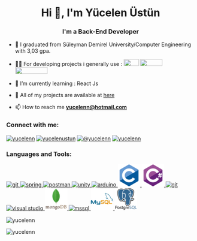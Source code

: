 <h1 align="center">Hi 👋, I'm Yücelen Üstün</h1>
<h3 align="center">I'm a Back-End Developer</h3>


- 👋 I graduated from Süleyman Demirel University/Computer Engineering with 3,03 gpa.
- 👨‍💻 For developing projects i generally use : <img src="https://img.shields.io/badge/Java-ED8B00?style=for-the-badge&logo=java&logoColor=white" height="18" width="40"> <img src="https://img.shields.io/badge/Spring-6DB33F?style=for-the-badge&logo=spring&logoColor=white" height="18" width="60">  <img src="https://img.shields.io/badge/Spring_Boot-F2F4F9?style=for-the-badge&logo=spring-boot" height="18" width="86">
- 🌱 I’m currently learning : React Js

- 👀 All of my projects are available at [here](https://github.com/yucelenn?tab=repositories)

- 📫 How to reach me **yucelenn@hotmail.com**

<h3 align="left">Connect with me:</h3>
<p align="left">
<a href="https://linkedin.com/in/yucelenn" target="blank"><img align="center" src="https://raw.githubusercontent.com/rahuldkjain/github-profile-readme-generator/master/src/images/icons/Social/linked-in-alt.svg" alt="yucelenn" height="60" width="80" /></a>
<a href="https://instagram.com/yucelenustun" target="blank"><img align="center" src="https://raw.githubusercontent.com/rahuldkjain/github-profile-readme-generator/master/src/images/icons/Social/instagram.svg" alt="yucelenustun" height="60" width="80" /></a>
<a href="https://medium.com/@yucelennn" target="blank"><img align="center" src="https://raw.githubusercontent.com/rahuldkjain/github-profile-readme-generator/master/src/images/icons/Social/medium.svg" alt="@yucelenn" height="60" width="80" /></a>
<a href="https://www.hackerrank.com/yucelenn" target="blank"><img align="center" src="https://raw.githubusercontent.com/rahuldkjain/github-profile-readme-generator/master/src/images/icons/Social/hackerrank.svg" alt="yucelenn" height="60" width="80" /></a>
</p>

<h3 align="left">Languages and Tools:</h3>
<p align="left"> <a href="https://www.java.com/tr/" target="_blank"><img src="https://upload.wikimedia.org/wikipedia/tr/2/2e/Java_Logo.svg" alt="git" width="60" height="65"/>
 </a><a href="https://spring.io/" target="_blank" rel="noreferrer"> <img src="https://www.vectorlogo.zone/logos/springio/springio-icon.svg" alt="spring" width="60" height="60"/> </a><a href="https://postman.com" target="_blank" rel="noreferrer"> <img src="https://www.vectorlogo.zone/logos/getpostman/getpostman-icon.svg" alt="postman" width="60" height="60"/> </a><a href="https://unity.com/" target="_blank" rel="noreferrer"> <img src="https://www.vectorlogo.zone/logos/unity3d/unity3d-icon.svg" alt="unity" width="60" height="60"/> </a> <a href="https://www.arduino.cc/" target="_blank" rel="noreferrer"> <img src="https://cdn.worldvectorlogo.com/logos/arduino-1.svg" alt="arduino" width="60" height="60"/> </a> <a href="https://www.cprogramming.com/" target="_blank" rel="noreferrer"> <img src="https://raw.githubusercontent.com/devicons/devicon/master/icons/c/c-original.svg" alt="c" width="60" height="60"/> </a> <a href="https://www.w3schools.com/cs/" target="_blank" rel="noreferrer"> <img src="https://raw.githubusercontent.com/devicons/devicon/master/icons/csharp/csharp-original.svg" alt="csharp" width="60" height="60"/> </a> <a href="https://git-scm.com/" target="_blank" rel="noreferrer"> <img src="https://www.vectorlogo.zone/logos/git-scm/git-scm-icon.svg" alt="git" width="60" height="60"/> </a> <a href="https://visualstudio.microsoft.com/tr/" target="_blank" rel="noreferrer"> <img src="https://visualstudio.microsoft.com/wp-content/uploads/2021/10/Product-Icon.svg" alt="visual studio" width="60" height="60"/> </a> <a href="https://www.mongodb.com/" target="_blank" rel="noreferrer"> <img src="https://raw.githubusercontent.com/devicons/devicon/master/icons/mongodb/mongodb-original-wordmark.svg" alt="mongodb" width="60" height="60"/> </a> <a href="https://www.microsoft.com/en-us/sql-server" target="_blank" rel="noreferrer"> <img src="https://www.svgrepo.com/show/303229/microsoft-sql-server-logo.svg" alt="mssql" width="60" height="60"/> </a> <a href="https://www.mysql.com/" target="_blank" rel="noreferrer"> <img src="https://raw.githubusercontent.com/devicons/devicon/master/icons/mysql/mysql-original-wordmark.svg" alt="mysql" width="60" height="60"/> </a> <a href="https://www.postgresql.org" target="_blank" rel="noreferrer"> <img src="https://raw.githubusercontent.com/devicons/devicon/master/icons/postgresql/postgresql-original-wordmark.svg" alt="postgresql" width="60" height="60"/> </a></p>

<p><img align="center" src="https://github-readme-stats.vercel.app/api/top-langs?username=yucelenn&show_icons=true&locale=en&layout=compact" alt="yucelenn" /></p>
<p align="left"> <img src="https://komarev.com/ghpvc/?username=yucelenn&label=Profile%20views&color=0e75b6&style=flat" alt="yucelenn" /> </p>
